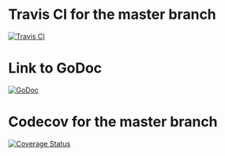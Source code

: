 # Travis CI for the master branch

[![Travis CI](https://img.shields.io/travis/vendor/package/master.svg?style=flat-square)](https://travis-ci.org/vendor/package)

# Link to GoDoc

[![GoDoc](https://img.shields.io/badge/godoc-reference-blue.svg?style=flat-square)](https://godoc.org/github.com/vendor/package)

# Codecov for the master branch

[![Coverage Status](http://codecov.io/github/vendor/package/coverage.svg?branch=master)](http://codecov.io/github/vendor/package?branch=master)
